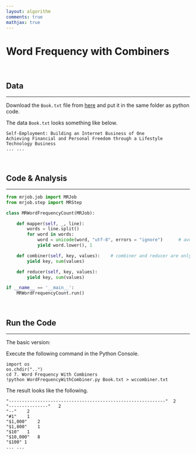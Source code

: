 ```yaml
---
layout: algorithm
comments: true
mathjax: true
---
```


# Word Frequency with Combiners

<br>

## Data
---
Download the `Book.txt` file from [here](https://raw.githubusercontent.com/shevapato2008/HadoopMapReduce_Python/master/7.%20Word%20Frequency%20With%20Combiners/Book.txt "Book.txt") and put it in the same folder as python code.

The data `Book.txt` looks something like below.
```
Self-Employment: Building an Internet Business of One
Achieving Financial and Personal Freedom through a Lifestyle Technology Business
... ...
```

<br>

## Code & Analysis
---
```python
from mrjob.job import MRJob
from mrjob.step import MRStep

class MRWordFrequencyCount(MRJob):

    def mapper(self, _, line):
        words = line.split()
        for word in words:
            word = unicode(word, "utf-8", errors = "ignore")      # avoids issues in mrjob 5.0
            yield word.lower(), 1

    def combiner(self, key, values):    # combiner and reducer are only allowed to differ in the output
        yield key, sum(values)

    def reducer(self, key, values):
        yield key, sum(values)

if __name__ == '__main__':
    MRWordFrequencyCount.run()
```

<br>

## Run the Code
---
The basic version:

Execute the following command in the Python Console.
```shell
import os
os.chdir("..")
cd 7. Word Frequency With Combiners
!python WordFrequencyWithCombiner.py Book.txt > wccombiner.txt
```
The result looks like the following.
```
"------------------------------------------------------------"	2
"---------------"	2
"--"	2
"#1"	1
"$1,000"	2
"$1,800"	1
"$10"	1
"$10,000"	8
"$100" 1
... ...
```

<br><br>
